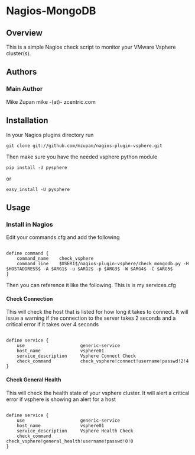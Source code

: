 # Nagios-MongoDB

## Overview

This is a simple Nagios check script to monitor your VMware Vsphere cluster(s). 

## Authors

### Main Author
 Mike Zupan mike -(at)- zcentric.com

## Installation

In your Nagios plugins directory run

<pre><code>git clone git://github.com/mzupan/nagios-plugin-vsphere.git</code></pre>

Then make sure you have the needed vsphere python module

<pre><code>pip install -U pysphere</code></pre>

or

<pre><code>easy_install -U pysphere</code></pre>

## Usage

### Install in Nagios

Edit your commands.cfg and add the following

<pre><code>
define command {
    command_name    check_vsphere
    command_line    $USER1$/nagios-plugin-vsphere/check_mongodb.py -H $HOSTADDRESS$ -A $ARG1$ -u $ARG2$ -p $ARG3$ -W $ARG4$ -C $ARG5$ 
}
</code></pre>

Then you can reference it like the following. This is is my services.cfg

#### Check Connection

This will check the host that is listed for how long it takes to connect. It will issue a warning if the connection to the server takes 2 seconds and a critical error if it takes over 4 seconds

<pre><code>
define service {
    use                 	generic-service
    host_name          		vsphere01
    service_description     Vsphere Connect Check
    check_command           check_vsphere!connect!username!passwd!2!4
}
</code></pre>

#### Check General Health

This will check the health state of your vsphere cluster. It will alert a critical error if vsphere is showing an alert for a host

<pre><code>
define service {
    use                 	generic-service
    host_name          		vsphere01
    service_description     Vsphere Health Check
    check_command           check_vsphere!general_health!username!passwd!0!0
}
</code></pre>

